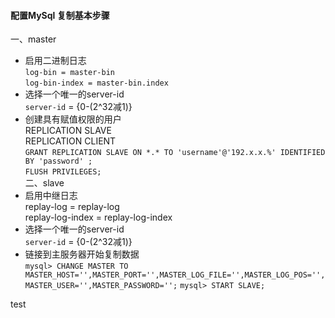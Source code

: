 #### 配置MySql 复制基本步骤
一、master  
- 启用二进制日志  
 `log-bin = master-bin`  
 `log-bin-index = master-bin.index`  
- 选择一个唯一的server-id  
 `server-id` = {0-(2^32减1)}
- 创建具有赋值权限的用户  
 REPLICATION SLAVE  
 REPLICATION CLIENT  
 `GRANT REPLICATION SLAVE ON *.* TO 'username'@'192.x.x.%' IDENTIFIED BY 'password' ;`  
 `FLUSH PRIVILEGES;`  
二、slave  
- 启用中继日志  
replay-log = replay-log  
replay-log-index = replay-log-index  
- 选择一个唯一的server-id  
 `server-id` = {0-(2^32减1)}  
- 链接到主服务器开始复制数据  
 `mysql> CHANGE MASTER TO MASTER_HOST='',MASTER_PORT='',MASTER_LOG_FILE='',MASTER_LOG_POS='',MASTER_USER='',MASTER_PASSWORD='';`
 `mysql> START SLAVE;`


test
